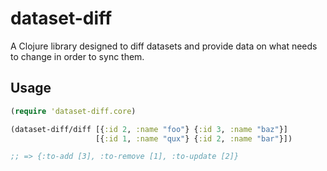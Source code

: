 # dataset-diff

A Clojure library designed to diff datasets and provide data on what needs to change in order to sync them.

## Usage

```clojure
(require 'dataset-diff.core)

(dataset-diff/diff [{:id 2, :name "foo"} {:id 3, :name "baz"}]
                   [{:id 1, :name "qux"} {:id 2, :name "bar"}])

;; => {:to-add [3], :to-remove [1], :to-update [2]}
```
